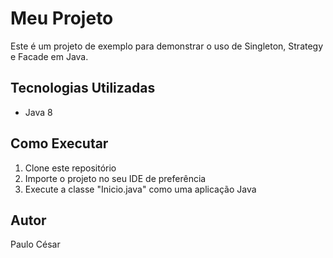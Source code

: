# Meu Projeto

Este é um projeto de exemplo para demonstrar o uso de Singleton, Strategy e Facade em Java.

## Tecnologias Utilizadas

- Java 8

## Como Executar

1. Clone este repositório
2. Importe o projeto no seu IDE de preferência
3. Execute a classe "Inicio.java" como uma aplicação Java

## Autor
Paulo César